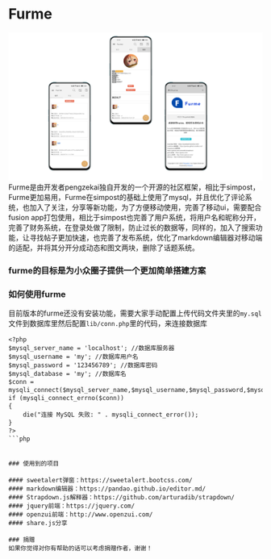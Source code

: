 # **Furme**

![](image/1.png)
Furme是由开发者pengzekai独自开发的一个开源的社区框架，相比于simpost，Furme更加易用，Furme在simpost的基础上使用了mysql，并且优化了评论系统，也加入了关注，分享等新功能，为了方便移动使用，完善了移动ui，需要配合fusion app打包使用，相比于simpost也完善了用户系统，将用户名和昵称分开，完善了财务系统，在登录处做了限制，防止过长的数据等，同样的，加入了搜索功能，让寻找帖子更加快速，也完善了发布系统，优化了markdown编辑器对移动端的适配，并将其分开分成动态和图文两块，删除了话题系统。

### furme的目标是为小众圈子提供一个更加简单搭建方案

### 如何使用furme
目前版本的furme还没有安装功能，需要大家手动配置上传代码文件夹里的`my.sql`文件到数据库里然后配置`lib/conn.php`里的代码，来连接数据库

```
<?php
$mysql_server_name = 'localhost'; //数据库服务器
$mysql_username = 'my'; //数据库用户名
$mysql_password = '123456789'; //数据库密码
$mysql_database = 'my'; //数据库名
$conn = mysqli_connect($mysql_server_name,$mysql_username,$mysql_password,$mysql_database);
if (mysqli_connect_errno($conn)) 
{ 
	die("连接 MySQL 失败: " . mysqli_connect_error()); 
}
?>
```php


### 使用到的项目

#### sweetalert弹窗：https://sweetalert.bootcss.com/
#### markdown编辑器：https://pandao.github.io/editor.md/
#### Strapdown.js解释器：https://github.com/arturadib/strapdown/
#### jquery前端：https://jquery.com/
#### openzui前端：http://www.openzui.com/
#### share.js分享

### 捐赠
如果你觉得对你有帮助的话可以考虑捐赠作者，谢谢！


